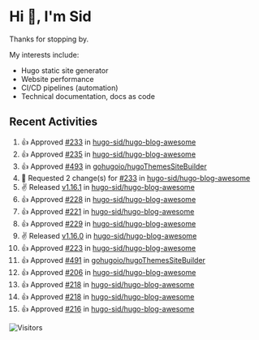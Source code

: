 # Hi 👋, I'm Sid

Thanks for stopping by. 

My interests include:
- Hugo static site generator
- Website performance
- CI/CD pipelines (automation)
- Technical documentation, docs as code


## Recent Activities

<!--RECENT_ACTIVITY:start-->
1. 👍 Approved [#233](https://github.com/hugo-sid/hugo-blog-awesome/pull/233#pullrequestreview-2319844251) in [hugo-sid/hugo-blog-awesome](https://github.com/hugo-sid/hugo-blog-awesome)<br>
2. 👍 Approved [#235](https://github.com/hugo-sid/hugo-blog-awesome/pull/235#pullrequestreview-2319842728) in [hugo-sid/hugo-blog-awesome](https://github.com/hugo-sid/hugo-blog-awesome)<br>
3. 👍 Approved [#493](https://github.com/gohugoio/hugoThemesSiteBuilder/pull/493#pullrequestreview-2319751535) in [gohugoio/hugoThemesSiteBuilder](https://github.com/gohugoio/hugoThemesSiteBuilder)<br>
4. 🔴 Requested 2 change(s) for [#233](https://github.com/hugo-sid/hugo-blog-awesome/pull/233#pullrequestreview-2287471727) in [hugo-sid/hugo-blog-awesome](https://github.com/hugo-sid/hugo-blog-awesome)<br>
5. ✌️ Released [v1.16.1](https://github.com/hugo-sid/hugo-blog-awesome/releases/tag/v1.16.1) in [hugo-sid/hugo-blog-awesome](https://github.com/hugo-sid/hugo-blog-awesome)<br>
6. 👍 Approved [#228](https://github.com/hugo-sid/hugo-blog-awesome/pull/228#pullrequestreview-2274158903) in [hugo-sid/hugo-blog-awesome](https://github.com/hugo-sid/hugo-blog-awesome)<br>
7. 👍 Approved [#221](https://github.com/hugo-sid/hugo-blog-awesome/pull/221#pullrequestreview-2274158854) in [hugo-sid/hugo-blog-awesome](https://github.com/hugo-sid/hugo-blog-awesome)<br>
8. 👍 Approved [#229](https://github.com/hugo-sid/hugo-blog-awesome/pull/229#pullrequestreview-2274158814) in [hugo-sid/hugo-blog-awesome](https://github.com/hugo-sid/hugo-blog-awesome)<br>
9. ✌️ Released [v1.16.0](https://github.com/hugo-sid/hugo-blog-awesome/releases/tag/v1.16.0) in [hugo-sid/hugo-blog-awesome](https://github.com/hugo-sid/hugo-blog-awesome)<br>
10. 👍 Approved [#223](https://github.com/hugo-sid/hugo-blog-awesome/pull/223#pullrequestreview-2268407881) in [hugo-sid/hugo-blog-awesome](https://github.com/hugo-sid/hugo-blog-awesome)<br>
11. 👍 Approved [#491](https://github.com/gohugoio/hugoThemesSiteBuilder/pull/491#pullrequestreview-2259214296) in [gohugoio/hugoThemesSiteBuilder](https://github.com/gohugoio/hugoThemesSiteBuilder)<br>
12. 👍 Approved [#206](https://github.com/hugo-sid/hugo-blog-awesome/pull/206#pullrequestreview-2254988946) in [hugo-sid/hugo-blog-awesome](https://github.com/hugo-sid/hugo-blog-awesome)<br>
13. 👍 Approved [#218](https://github.com/hugo-sid/hugo-blog-awesome/pull/218#pullrequestreview-2214577957) in [hugo-sid/hugo-blog-awesome](https://github.com/hugo-sid/hugo-blog-awesome)<br>
14. 👍 Approved [#218](https://github.com/hugo-sid/hugo-blog-awesome/pull/218#pullrequestreview-2214577957) in [hugo-sid/hugo-blog-awesome](https://github.com/hugo-sid/hugo-blog-awesome)<br>
15. 👍 Approved [#216](https://github.com/hugo-sid/hugo-blog-awesome/pull/216#pullrequestreview-2214574878) in [hugo-sid/hugo-blog-awesome](https://github.com/hugo-sid/hugo-blog-awesome)<br>
<!--RECENT_ACTIVITY:end-->

![Visitors](https://api.visitorbadge.io/api/visitors?path=https%3A%2F%2Fgithub.com%2Fhugo-sid%2Fhugo-sid&countColor=%2337d67a&style=flat&labelStyle=upper)
